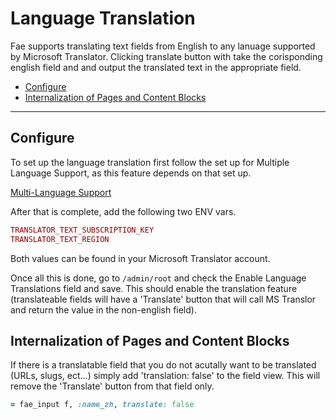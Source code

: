 # Language Translation

Fae supports translating text fields from English to any lanuage supported by Microsoft Translator. Clicking translate button with take the corisponding english field and and output the translated text in the appropriate field.

* [Configure](#configure)
* [Internalization of Pages and Content Blocks](#internalization-of-pages-and-content-blocks)

---

## Configure

To set up the language translation first follow the set up for Multiple Language Support, as this feature depends on that set up.

[Multi-Language Support](docs/features/multi_language.md)

After that is complete, add the following two ENV vars.

```ruby
TRANSLATOR_TEXT_SUBSCRIPTION_KEY
TRANSLATOR_TEXT_REGION
```

Both values can be found in your Microsoft Translator account.

Once all this is done, go to `/admin/root` and check the Enable Language Translations field and save. This should enable the translation feature (translateable fields will have a 'Translate' button that will call MS Translor and return the value in the non-english field).

## Internalization of Pages and Content Blocks

If there is a translatable field that you do not acutally want to be translated (URLs, slugs, ect...) simply add 'translation: false' to the field view. This will remove the 'Translate' button from that field only.

```ruby
= fae_input f, :name_zh, translate: false
```